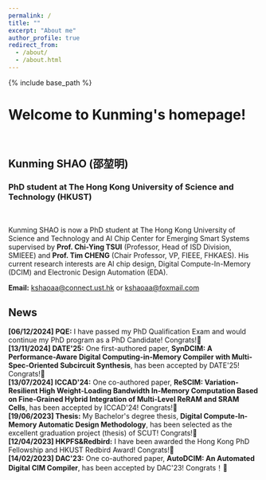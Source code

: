 ```yaml
---
permalink: /
title: ""
excerpt: "About me"
author_profile: true
redirect_from: 
  - /about/
  - /about.html
---
```



{% include base_path %}
# Welcome to Kunming's homepage!
&emsp;
## Kunming SHAO (邵堃明)
### PhD student at The Hong Kong University of Science and Technology (HKUST)
&emsp;

Kunming SHAO is now a PhD student at The Hong Kong University of Science and Technology and AI Chip Center for Emerging Smart Systems supervised by **Prof. Chi-Ying TSUI** (Professor, Head of ISD Division, SMIEEE) and **Prof. Tim CHENG** (Chair Professor, VP, FIEEE, FHKAES). His current research interests are AI chip design, Digital Compute-In-Memory (DCIM) and Electronic Design Automation (EDA).


**Email:** kshaoaa@connect.ust.hk or kshaoaa@foxmail.com



## News
**[06/12/2024] PQE:** I have passed my PhD Qualification Exam and would continue my PhD program as a PhD Candidate! Congrats!🎉 \
**[13/11/2024] DATE'25:** One first-authored paper, **SynDCIM: A Performance-Aware Digital Computing-in-Memory Compiler with Multi-Spec-Oriented Subcircuit Synthesis**, has been accepted by DATE'25! Congrats!🎉 \
**[13/07/2024] ICCAD'24:** One co-authored paper, **ReSCIM: Variation-Resilient High Weight-Loading Bandwidth In-Memory Computation Based on Fine-Grained Hybrid Integration of Multi-Level ReRAM and SRAM Cells**, has been accepted by ICCAD'24! Congrats!🎉 \
**[19/06/2023] Thesis:** My Bachelor's degree thesis, **Digital Compute-In-Memory Automatic Design Methodology**, has been selected as the excellent graduation project (thesis) of SCUT! Congrats!🎉\
**[12/04/2023] HKPFS&Redbird:** I have been awarded the Hong Kong PhD Fellowship and HKUST Redbird Award! Congrats!🎉 \
**[14/02/2023] DAC'23:** One co-authored paper, **AutoDCIM: An Automated Digital CIM Compiler**, has been accepted by DAC'23! Congrats！🎉
